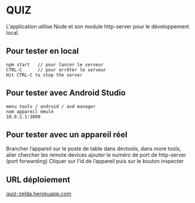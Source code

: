 QUIZ
====

L'application utilise Node et son module http-server pour le développement local.

## Pour tester en local
```
npm start   // pour lancer le serveur
CTRL-C      // pour arrêter le serveur
Hit CTRL-C to stop the server
```

## Pour tester avec Android Studio
```
menu tools / android / avd manager
nom appareil émulé
10.0.2.1:3000
```


## Pour tester avec un appareil réel
Brancher l’appareil sur le poste de table
dans devtools, dans more tools, aller chercher les remote devices
ajouter le numéro de port de http-server (port forwarding)
Cliquer sur l’id de l’appareil puis sur le bouton inspecter


## URL déploiement
[quiz-zelda.herokuapp.com](quiz-zelda.herokuapp.com)